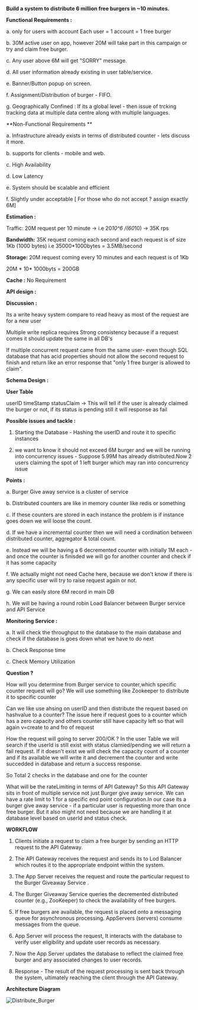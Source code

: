 
**Build a system to distribute 6 million free burgers in ~10 minutes.**

**Functional Requirements :**

a. only for users with account
   Each user = 1 account = 1 free burger

b. 30M active user on app, however 20M will take part in this campaign or try and claim free burger.

c. Any user above 6M will get "SORRY" message.

d. All user information  already existing in user table/service.

e. Banner/Button popup on screen.

f. Assignment/Distribution of burger - FIFO.

g. Geographically Confined : If  its a global level - then issue of trcking tracking data at multiple data centre along with multiple languages.

**Non-Functional Requirements **

a. Infrastructure already exists in terms of distributed counter - lets discuss it more.

b. supports for clients - mobile and web.

c. High Availability

d. Low Latency

e. System should be scalable and efficient

f. Slightly under acceptable [ For those who do not accept ? assign exactly 6M]


**Estimation :**

Traffic:
20M request per 10 minute -> i.e 20*10^6 /(60*10) -> 35K rps

**Bandwidth:**
35K request coming each second and each request is of size 1Kb (1000 bytes) i.e
35000*1000bytes = 3.5MB/second


**Storage:**
20M request coming every 10 minutes and each request is of 1Kb 

20M * 10* 1000byts = 200GB

**Cache :**
No Requirement


**API design :**



**Discussion :**


Its a write heavy system compare to read heavy as most of the request are for a new user

Multiple write replica requires Strong consistency because if a request comes it should update the same in all DB's

If multiple concurrent request came from the same user- even though SQL database that has acid properties should not allow the second request to finish and return like an error response that "only 1 free burger is allowed to claim".


**Schema Design :**

**User Table**

userID    timeStamp     statusClaim -> This will tell if the user is already claimed the burger or not, if its status is pending still it will response as fail


**Possible issues and tackle :**

1. Starting the Database - Hashing the userID and route it to specific instances

2. we want to know it should not exceed 6M burger and we will be running into concurrency issues - Suppose 5.99M has already distributed.Now 2 users claiming the spot of 1 left burger which may ran into concurrency issue

**Points :**

a. Burger Give away service is a cluster of service

b. Distributed counters are like in memory counter like redis or something 

c. If these counters are stored in each instance the problem is if instance goes down we will loose the count.

d. If we have a incremental counter then we will need a cordination between distributed counter, aggregator & total count.

e. Instead we will be having a 6 decremented counter with initially 1M each - and once the counter is finisded we will go for another counter and check if it has some capacity

f. We actually might not need Cache here, because we don't know if there is any specific user will try to raise request again or not. 

g. We can easily store 6M record in main DB

h. We will be having a round robin Load Balancer between Burger service and API Service 

**Monitoring Service :**

a. It will check the throughput to the database to the main database and check if the database is goes down what we have to do next

b. Check Response time

c. Check Memory Utilization


**Question ?**

How will you determine from Burger service to counter,which specific counter request will go?
We will use something like Zookeeper to distribute it to specific counter

Can we like use ahsing on userID and then distribute the request based on hashvalue to a counter?
The issue here if request goes to a counter which has a zero capacity and others counter still have capacity left so that will again v=create to and fro of request

How the request will going to server 200/OK ?
In the user Table we will search if the userId is still exist with status clamied/pending we will return a fail request.
If it doesn't exist we will check the capacity count of a counter and if its available we will write it and decrement the counter and write succedded in database 
and return a success response.

So Total 2 checks in the database and one for the counter

What will be the rateLimiting in terms of API Gateway?
So this API Gateway sits in front of multiple service not just Burger give away service. We can have a rate limit to 1 for a specific end point configuration.In our case its a burger give away service - if a particular user is requesting more than once free burger. But it also might not need because we are handling it at database level based on userId and status check.


**WORKFLOW**

1. Clients initiate a request to claim a free burger by sending an HTTP request to the API Gateway.

2. The API Gateway receives the request and sends its to Lod Balancer which routes it to the appropriate 
   endpoint within the system.

3. The App Server receives the request and route the particular request to the Burger Giveaway Service .

4. The Burger Giveaway Service queries the decremented distributed counter (e.g., ZooKeeper) to check the availability of free burgers.

5. If free burgers are available, the request is placed onto a messaging queue for asynchronous processing.
   AppServers (servers) consume messages from the queue.

6. App Server will process the request, It interacts with the database to verify user eligibility and update user records as necessary.

7. Now the App Server updates the database to reflect the claimed free burger and any associated changes to user records.

8. Response - The result of the request processing is sent back through the system, ultimately reaching the client through the API Gateway.




**Architecture Diagram**


![Distribute_Burger](https://github.com/shubhammahawar/System-Design/assets/22192051/07df8372-9369-44a7-ba64-60b16c65cb30)















